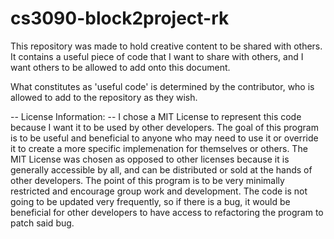 # cs3090-block2project-rk

This repository was made to hold creative content to be shared with others. It contains a useful piece of code that I want to share with others, and I want others to be allowed to add onto this document. 

What constitutes as 'useful code' is determined by the contributor, who is allowed to add to the repository as they wish.


-- License Information: --
I chose a MIT License to represent this code because I want it to be used by other developers. The goal of this program is to be useful and beneficial to anyone who may need to use it or override it to create a more specific implemenation for themselves or others. The MIT License was chosen as opposed to other licenses because it is generally accessible by all, and can be distributed or sold at the hands of other developers. The point of this program is to be very minimally restricted and encourage group work and development. The code is not going to be updated very frequently, so if there is a bug, it would be beneficial for other developers to have access to refactoring the program to patch said bug.
